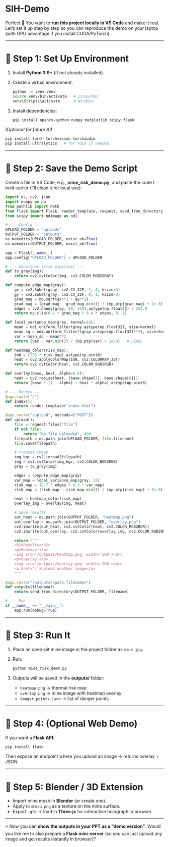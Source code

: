 # SIH-Demo
Perfect 🚀 You want to **run this project locally in VS Code** and make it real. Let’s set it up step by step so you can reproduce the demo on your laptop (with GPU advantage if you install CUDA/PyTorch).

---

# 🔧 Step 1: Set Up Environment

1. Install **Python 3.9+** (if not already installed).
2. Create a virtual environment:

   ```bash
   python -m venv venv
   source venv/bin/activate   # Linux/Mac
   venv\Scripts\activate      # Windows
   ```
3. Install dependencies:

   ```bash
   pip install opencv-python numpy matplotlib scipy flask
   ```

*(Optional for future AI)*

```bash
pip install torch torchvision torchaudio
pip install ultralytics   # for YOLO if needed
```

---

# 🔧 Step 2: Save the Demo Script

Create a file in VS Code, e.g., **mine_risk_demo.py**, and paste the code I built earlier (I’ll clean it for local use):

```python
import os, cv2, json
import numpy as np
from pathlib import Path
from flask import Flask, render_template, request, send_from_directory
from scipy import ndimage as ndi

# --- Config ---
UPLOAD_FOLDER = "uploads"
OUTPUT_FOLDER = "outputs"
os.makedirs(UPLOAD_FOLDER, exist_ok=True)
os.makedirs(OUTPUT_FOLDER, exist_ok=True)

app = Flask(__name__)
app.config["UPLOAD_FOLDER"] = UPLOAD_FOLDER

# --- Functions (risk pipeline) ---
def to_gray(img): 
    return cv2.cvtColor(img, cv2.COLOR_RGB2GRAY)

def compute_edge_map(gray):
    gx = cv2.Sobel(gray, cv2.CV_32F, 1, 0, ksize=3)
    gy = cv2.Sobel(gray, cv2.CV_32F, 0, 1, ksize=3)
    grad_mag = np.sqrt(gx**2 + gy**2)
    grad_mag = (grad_mag - grad_mag.min()) / (np.ptp(grad_mag) + 1e-8)   # FIXED
    edges = cv2.Canny(gray, 50, 150).astype(np.float32) / 255.0
    return np.clip(0.6 * grad_mag + 0.4 * edges, 0, 1)

def local_variance_map(gray, kernel=15):
    mean = ndi.uniform_filter(gray.astype(np.float32), size=kernel)
    mean_sq = ndi.uniform_filter((gray.astype(np.float32)**2), size=kernel)
    var = mean_sq - mean**2
    return (var - var.min()) / (np.ptp(var) + 1e-8)   # FIXED

def heatmap_color(risk_map):
    im8 = (255 * risk_map).astype(np.uint8)
    heat = cv2.applyColorMap(im8, cv2.COLORMAP_JET)
    return cv2.cvtColor(heat, cv2.COLOR_BGR2RGB)

def overlay(base, heat, alpha=0.6):
    heat = cv2.resize(heat, (base.shape[1], base.shape[0]))
    return (base * (1 - alpha) + heat * alpha).astype(np.uint8)

# --- Routes ---
@app.route("/")
def index():
    return render_template("index.html")

@app.route("/upload", methods=["POST"])
def upload():
    file = request.files["file"]
    if not file: 
        return "No file uploaded", 400
    filepath = os.path.join(UPLOAD_FOLDER, file.filename)
    file.save(filepath)

    # Process image
    img_bgr = cv2.imread(filepath)
    img = cv2.cvtColor(img_bgr, cv2.COLOR_BGR2RGB)
    gray = to_gray(img)

    edges = compute_edge_map(gray)
    var_map = local_variance_map(gray, 25)
    risk_map = (0.7 * edges + 0.3 * var_map)
    risk_map = (risk_map - risk_map.min()) / (np.ptp(risk_map) + 1e-8)   # FIXED

    heat = heatmap_color(risk_map)
    overlay_img = overlay(img, heat)

    # Save results
    out_heat = os.path.join(OUTPUT_FOLDER, "heatmap.png")
    out_overlay = os.path.join(OUTPUT_FOLDER, "overlay.png")
    cv2.imwrite(out_heat, cv2.cvtColor(heat, cv2.COLOR_RGB2BGR))
    cv2.imwrite(out_overlay, cv2.cvtColor(overlay_img, cv2.COLOR_RGB2BGR))

    return f"""
    <h2>Results</h2>
    <p>Heatmap:</p>
    <img src='/outputs/heatmap.png' width='500'><br>
    <p>Overlay:</p>
    <img src='/outputs/overlay.png' width='500'><br>
    <a href='/'>Upload another image</a>
    """

@app.route("/outputs/<path:filename>")
def outputs(filename):
    return send_from_directory(OUTPUT_FOLDER, filename)

# --- Run ---
if __name__ == "__main__":
    app.run(debug=True)

```

---

# 🔧 Step 3: Run It

1. Place an open-pit mine image in the project folder as `mine.jpg`.
2. Run:

   ```bash
   python mine_risk_demo.py
   ```
3. Outputs will be saved in the **outputs/** folder:

   * `heatmap.png` → thermal risk map
   * `overlay.png` → mine image with heatmap overlay
   * `danger_points.json` → list of danger points

---

# 🔧 Step 4: (Optional Web Demo)

If you want a **Flask API**:

```bash
pip install flask
```

Then expose an endpoint where you upload an image → returns overlay + JSON.

---

# 🔧 Step 5: Blender / 3D Extension

* Import mine mesh in **Blender** (or create one).
* Apply `heatmap.png` as a texture on the mine surface.
* Export `.glb` → load in **Three.js** for interactive holograph in browser.

---

⚡ Now you can **show the outputs in your PPT as a “demo version”**.
Would you like me to also prepare a **Flask mini-server** (so you can just upload any image and get results instantly in browser)?

